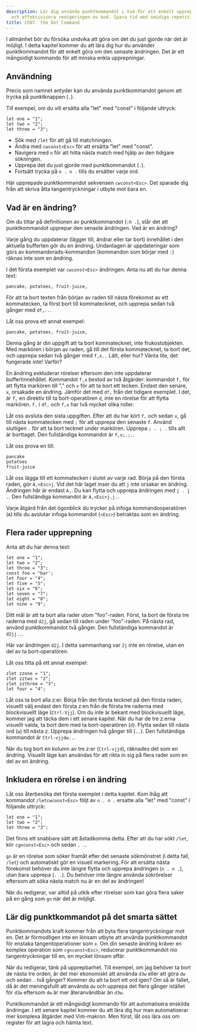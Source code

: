 ```yaml
---
description: Lär dig använda punktkommandot i Vim för att enkelt upprepa ändringar
  och effektivisera redigeringen av kod. Spara tid med smidiga repetitionstekniker.
title: Ch07. the Dot Command
---
```


I allmänhet bör du försöka undvika att göra om det du just gjorde när det är möjligt. I detta kapitel kommer du att lära dig hur du använder punktkommandot för att enkelt göra om den senaste ändringen. Det är ett mångsidigt kommando för att minska enkla upprepningar.

## Användning

Precis som namnet antyder kan du använda punktkommandot genom att trycka på punktknappen (`.`).

Till exempel, om du vill ersätta alla "let" med "const" i följande uttryck:

```shell
let one = "1";
let two = "2";
let three = "3";
```

- Sök med `/let` för att gå till matchningen.
- Ändra med `cwconst<Esc>` för att ersätta "let" med "const".
- Navigera med `n` för att hitta nästa match med hjälp av den tidigare sökningen.
- Upprepa det du just gjorde med punktkommandot (`.`).
- Fortsätt trycka på `n . n .` tills du ersätter varje ord.

Här upprepade punktkommandot sekvensen `cwconst<Esc>`. Det sparade dig från att skriva åtta tangentryckningar i utbyte mot bara en.

## Vad är en ändring?

Om du tittar på definitionen av punktkommandot (`:h .`), står det att punktkommandot upprepar den senaste ändringen. Vad är en ändring?

Varje gång du uppdaterar (lägger till, ändrar eller tar bort) innehållet i den aktuella bufferten gör du en ändring. Undantagen är uppdateringar som görs av kommandorads-kommandon (kommandon som börjar med `:`) räknas inte som en ändring.

I det första exemplet var `cwconst<Esc>` ändringen. Anta nu att du har denna text:

```shell
pancake, potatoes, fruit-juice,
```

För att ta bort texten från början av raden till nästa förekomst av ett kommatecken, ta först bort till kommatecknet, och upprepa sedan två gånger med `df,..`. 

Låt oss prova ett annat exempel:

```shell
pancake, potatoes, fruit-juice,
```

Denna gång är din uppgift att ta bort kommatecknet, inte frukostobjekten. Med markören i början av raden, gå till det första kommatecknet, ta bort det, och upprepa sedan två gånger med `f,x..` Lätt, eller hur? Vänta lite, det fungerade inte! Varför?

En ändring exkluderar rörelser eftersom den inte uppdaterar buffertinnehållet. Kommandot `f,x` bestod av två åtgärder: kommandot `f,` för att flytta markören till "," och `x` för att ta bort ett tecken. Endast den senare, `x`, orsakade en ändring. Jämför det med `df,` från det tidigare exemplet. I det, är `f,` en direktiv till ta bort-operatören `d`, inte en rörelse för att flytta markören. `f,` i `df,` och `f,x` har två mycket olika roller.

Låt oss avsluta den sista uppgiften. Efter att du har kört `f,` och sedan `x`, gå till nästa kommatecken med `;` för att upprepa den senaste `f`. Använd slutligen `.` för att ta bort tecknet under markören. Upprepa `; . ; .` tills allt är borttaget. Den fullständiga kommandot är `f,x;.;.`.

Låt oss prova en till:

```shell
pancake
potatoes
fruit-juice
```

Låt oss lägga till ett kommatecken i slutet av varje rad. Börja på den första raden, gör `A,<Esc>j`. Vid det här laget inser du att `j` inte orsakar en ändring. Ändringen här är endast `A,`. Du kan flytta och upprepa ändringen med `j . j .`. Den fullständiga kommandot är `A,<Esc>j.j.`.

Varje åtgärd från det ögonblick du trycker på infoga kommandooperatören (`A`) tills du avslutar infoga kommandot (`<Esc>`) betraktas som en ändring.

## Flera rader upprepning

Anta att du har denna text:

```shell
let one = "1";
let two = "2";
let three = "3";
const foo = "bar';
let four = "4";
let five = "5";
let six = "6";
let seven = "7";
let eight = "8";
let nine = "9";
```

Ditt mål är att ta bort alla rader utom "foo"-raden. Först, ta bort de första tre raderna med `d2j`, gå sedan till raden under "foo"-raden. På nästa rad, använd punktkommandot två gånger. Den fullständiga kommandot är `d2jj..`.

Här var ändringen `d2j`. I detta sammanhang var `2j` inte en rörelse, utan en del av ta bort-operatören.

Låt oss titta på ett annat exempel:

```shell
zlet zzone = "1";
zlet zztwo = "2";
zlet zzthree = "3";
let four = "4";
```

Låt oss ta bort alla z:er. Börja från det första tecknet på den första raden, visuellt välj endast den första z:en från de första tre raderna med blockvisuellt läge (`Ctrl-Vjj`). Om du inte är bekant med blockvisuellt läge, kommer jag att täcka dem i ett senare kapitel. När du har de tre z:erna visuellt valda, ta bort dem med ta bort-operatören (`d`). Flytta sedan till nästa ord (`w`) till nästa z. Upprepa ändringen två gånger till (`..`). Den fullständiga kommandot är `Ctrl-vjjdw..`.

När du tog bort en kolumn av tre z:er (`Ctrl-vjjd`), räknades det som en ändring. Visuellt läge kan användas för att rikta in sig på flera rader som en del av en ändring.

## Inkludera en rörelse i en ändring

Låt oss återbesöka det första exemplet i detta kapitel. Kom ihåg att kommandot `/letcwconst<Esc>` följt av `n . n .` ersatte alla "let" med "const" i följande uttryck:

```shell
let one = "1";
let two = "2";
let three = "3";
```

Det finns ett snabbare sätt att åstadkomma detta. Efter att du har sökt `/let`, kör `cgnconst<Esc>` och sedan `. .`.

`gn` är en rörelse som söker framåt efter det senaste sökmönstret (i detta fall, `/let`) och automatiskt gör en visuell markering. För att ersätta nästa förekomst behöver du inte längre flytta och upprepa ändringen (`n . n .`), utan bara upprepa (`. .`). Du behöver inte längre använda sökrörelser eftersom att söka nästa match nu är en del av ändringen!

När du redigerar, var alltid på utkik efter rörelser som kan göra flera saker på en gång som `gn` när det är möjligt.

## Lär dig punktkommandot på det smarta sättet

Punktkommandots kraft kommer från att byta flera tangentryckningar mot en. Det är förmodligen inte en lönsam utbyte att använda punktkommandot för enstaka tangentoperationer som `x`. Om din senaste ändring kräver en komplex operation som `cgnconst<Esc>`, reducerar punktkommandot nio tangentryckningar till en, en mycket lönsam affär.

När du redigerar, tänk på upprepbarhet. Till exempel, om jag behöver ta bort de nästa tre orden, är det mer ekonomiskt att använda `d3w` eller att göra `dw` och sedan `.` två gånger? Kommer du att ta bort ett ord igen? Om så är fallet, då är det meningsfullt att använda `dw` och upprepa det flera gånger istället för `d3w` eftersom `dw` är mer återanvändbar än `d3w`. 

Punktkommandot är ett mångsidigt kommando för att automatisera enskilda ändringar. I ett senare kapitel kommer du att lära dig hur man automatiserar mer komplexa åtgärder med Vim-makron. Men först, låt oss lära oss om register för att lagra och hämta text.